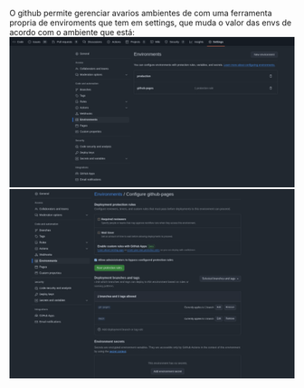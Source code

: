 O github permite gerenciar avarios ambientes de com uma ferramenta propria de enviroments que tem em settings, que muda o valor das envs de acordo com o ambiente que está:
![](assets/Pasted%20image%2020240916123446.png)
![](assets/Pasted%20image%2020240916123511.png)


